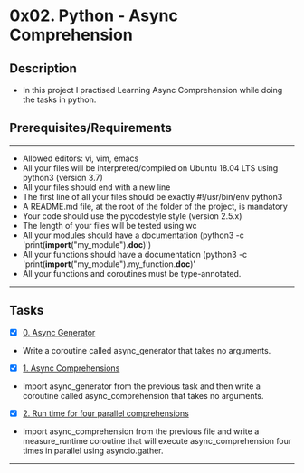 # 0x02. Python - Async Comprehension

## Description

+ In this project I practised Learning Async Comprehension while  doing the tasks in python.

## Prerequisites/Requirements

---
* Allowed editors: vi, vim, emacs
* All your files will be interpreted/compiled on Ubuntu 18.04 LTS using python3 (version 3.7)
* All your files should end with a new line
* The first line of all your files should be exactly #!/usr/bin/env python3
* A README.md file, at the root of the folder of the project, is mandatory
* Your code should use the pycodestyle style (version 2.5.x)
* The length of your files will be tested using wc
* All your modules should have a documentation (python3 -c 'print(__import__("my_module").__doc__)')
* All your functions should have a documentation (python3 -c 'print(__import__("my_module").my_function.__doc__)'
* All your functions and coroutines must be type-annotated.

---

## Tasks

+ [x] [0. Async Generator](./0-async_generator.py)

 + Write a coroutine called async_generator that takes no arguments.

+ [x] [1. Async Comprehensions](./1-async_comprehension.py)

 + Import async_generator from the previous task and then write a coroutine called async_comprehension that takes no arguments.

+ [x] [2. Run time for four parallel comprehensions](./2-measure_runtime.py)

 + Import async_comprehension from the previous file and write a measure_runtime coroutine that will execute async_comprehension four times in parallel using asyncio.gather.

---
